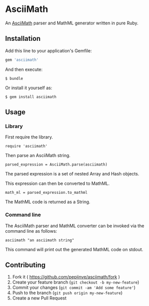# AsciiMath

An [AsciiMath](http://asciimath.org) parser and MathML generator written in pure Ruby.

## Installation

Add this line to your application's Gemfile:

```ruby
gem 'asciimath'
```

And then execute:

    $ bundle

Or install it yourself as:

    $ gem install asciimath

## Usage

### Library

First require the library.

```
require 'asciimath'
```

Then parse an AsciiMath string.

```
parsed_expression = AsciiMath.parse(asciimath)
```

The parsed expression is a set of nested Array and Hash objects.

This expression can then be converted to MathML.

```
math_ml = parsed_expression.to_mathml
```

The MathML code is returned as a String.

### Command line

The AsciiMath parser and MathML converter can be invoked via the command line as follows:

```
asciimath "an asciimath string"
```

This command will print out the generated MathML code on stdout.

## Contributing

1. Fork it ( https://github.com/pepijnve/asciimath/fork )
2. Create your feature branch (`git checkout -b my-new-feature`)
3. Commit your changes (`git commit -am 'Add some feature'`)
4. Push to the branch (`git push origin my-new-feature`)
5. Create a new Pull Request
